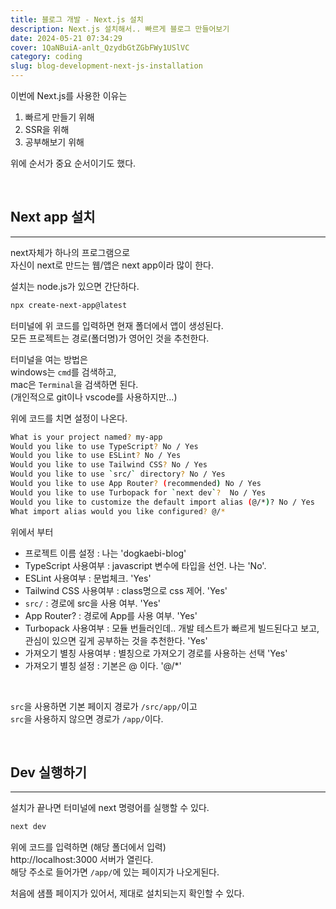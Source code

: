```yaml
---
title: 블로그 개발 - Next.js 설치
description: Next.js 설치해서.. 빠르게 블로그 만들어보기
date: 2024-05-21 07:34:29
cover: 1QaNBuiA-anlt_QzydbGtZGbFWy1USlVC
category: coding
slug: blog-development-next-js-installation
---
```


이번에 Next.js를 사용한 이유는

1. 빠르게 만들기 위해
2. SSR을 위해
3. 공부해보기 위해

위에 순서가 중요 순서이기도 했다.

<br/>

## Next app 설치

---

next자체가 하나의 프로그램으로  
자신이 next로 만드는 웹/앱은 next app이라 많이 한다.

설치는 node.js가 있으면 간단하다.

```bash
npx create-next-app@latest
```

터미널에 위 코드를 입력하면 현재 폴더에서 앱이 생성된다.  
모든 프로젝트는 경로(폴더명)가 영어인 것을 추천한다.

터미널을 여는 방법은  
windows는 `cmd`를 검색하고,  
mac은 `Terminal`을 검색하면 된다.  
(개인적으로 git이나 vscode를 사용하지만...)

위에 코드를 치면 설정이 나온다.

```bash
What is your project named? my-app
Would you like to use TypeScript? No / Yes
Would you like to use ESLint? No / Yes
Would you like to use Tailwind CSS? No / Yes
Would you like to use `src/` directory? No / Yes
Would you like to use App Router? (recommended) No / Yes
Would you like to use Turbopack for `next dev`?  No / Yes
Would you like to customize the default import alias (@/*)? No / Yes
What import alias would you like configured? @/*
```

위에서 부터

- 프로젝트 이름 설정 : 나는 'dogkaebi-blog'
- TypeScript 사용여부 : javascript 변수에 타입을 선언. 나는 'No'.
- ESLint 사용여부 : 문법체크. 'Yes'
- Tailwind CSS 사용여부 : class명으로 css 제어. 'Yes'
- `src/` : 경로에 src을 사용 여부. 'Yes'
- App Router? : 경로에 App를 사용 여부. 'Yes'
- Turbopack 사용여부 : 모듈 번들러인데.. 개발 테스트가 빠르게 빌드된다고 보고, 관심이 있으면 깊게 공부하는 것을 추천한다. 'Yes'
- 가져오기 별칭 사용여부 : 별칭으로 가져오기 경로를 사용하는 선택 'Yes'
- 가져오기 별칭 설정 : 기본은 @ 이다. '@/\*'

<br/>

`src`을 사용하면 기본 페이지 경로가 `/src/app/`이고  
`src`을 사용하지 않으면 경로가 `/app/`이다.

<br/>

## Dev 실행하기

---

설치가 끝나면 터미널에 next 명령어를 실행할 수 있다.

```bash
next dev
```

위에 코드를 입력하면 (해당 폴더에서 입력)  
http://localhost:3000 서버가 열린다.  
해당 주소로 들어가면 `/app/`에 있는 페이지가 나오게된다.

처음에 샘플 페이지가 있어서, 제대로 설치되는지 확인할 수 있다.
